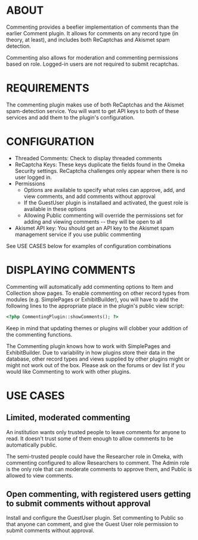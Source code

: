 # ABOUT

Commenting provides a beefier implementation of comments than the earlier Comment plugin. It allows for comments
on any record type (in theory, at least), and includes both ReCaptchas and Akismet spam detection.

Commenting also allows for moderation and commenting permissions based on role. Logged-in users are not
required to submit recaptchas.

# REQUIREMENTS

The commenting plugin makes use of both ReCaptchas and the Akismet spam-detection service. You will want to get
API keys to both of these services and add them to the plugin's configuration.

# CONFIGURATION

* Threaded Comments: Check to display threaded comments
* ReCaptcha Keys: These keys duplicate the fields found in the Omeka Security settings. ReCaptcha challenges only appear when there
is no user logged in.
* Permissions
  * Options are available to specify what roles can approve, add, and view comments, and add comments without approval
  * If the GuestUser plugin is installaed and activated, the guest role is available in these options
  * Allowing Public commenting will override the permissions set for adding and viewing comments -- they will be open to all
* Akismet API key: You should get an API key to the Akismet spam management service if you use public commenting


See USE CASES below for examples of configuration combinations

# DISPLAYING COMMENTS

Commenting will automatically add commenting options to Item and Collection show pages. To enable commenting on other
record types from modules (e.g. SimplePages or ExhibitBuilder), you will have to add the following lines
to the appropriate place in the plugin's public view script:

```php
<?php CommentingPlugin::showComments(); ?>
```
Keep in mind that updating themes or plugins will clobber your addition of the commenting functions.

The Commenting plugin knows how to work with SimplePages and ExhibitBuilder. Due to variability
in how plugins store their data in the database, other record types and views supplied by other plugins 
might or might not work out of the box. Please ask on the forums or dev list if you would like Commenting
to work with other plugins. 


# USE CASES

## Limited, moderated commenting

An institution wants only trusted people to leave comments for anyone to read. It doesn't trust some of them enough to allow 
comments to be automatically public.

The semi-trusted people could have the Researcher role in Omeka, with commenting configured to allow Researchers to comment.
The Admin role is the only role that can moderate comments to approve them, and Public is allowed to view comments.

## Open commenting, with registered users getting to submit comments without approval

Install and configure the GuestUser plugin. Set commenting to Public so that anyone can comment, and give the Guest User role permission to submit comments without approval.
